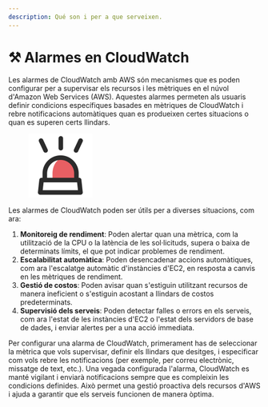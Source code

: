 ```yaml
---
description: Qué son i per a que serveixen.
---
```


# ⚒️ Alarmes en CloudWatch

Les alarmes de CloudWatch amb AWS són mecanismes que es poden configurar per a supervisar els recursos i les mètriques en el núvol d'Amazon Web Services (AWS). Aquestes alarmes permeten als usuaris definir condicions específiques basades en mètriques de CloudWatch i rebre notificacions automàtiques quan es produeixen certes situacions o quan es superen certs llindars.

<figure><img src="../../.gitbook/assets/image (2) (1).png" alt="" width="128"><figcaption></figcaption></figure>

Les alarmes de CloudWatch poden ser útils per a diverses situacions, com ara:

1. **Monitoreig de rendiment**: Poden alertar quan una mètrica, com la utilització de la CPU o la latència de les sol·licituds, supera o baixa de determinats límits, el que pot indicar problemes de rendiment.
2. **Escalabilitat automàtica**: Poden desencadenar accions automàtiques, com ara l'escalatge automàtic d'instàncies d'EC2, en resposta a canvis en les mètriques de rendiment.
3. **Gestió de costos**: Poden avisar quan s'estiguin utilitzant recursos de manera ineficient o s'estiguin acostant a llindars de costos predeterminats.
4. **Supervisió dels serveis**: Poden detectar falles o errors en els serveis, com ara l'estat de les instàncies d'EC2 o l'estat dels servidors de base de dades, i enviar alertes per a una acció immediata.

Per configurar una alarma de CloudWatch, primerament has de seleccionar la mètrica que vols supervisar, definir els llindars que desitges, i especificar com vols rebre les notificacions (per exemple, per correu electrònic, missatge de text, etc.). Una vegada configurada l'alarma, CloudWatch es manté vigilant i enviarà notificacions sempre que es compleixin les condicions definides. Això permet una gestió proactiva dels recursos d'AWS i ajuda a garantir que els serveis funcionen de manera òptima.
